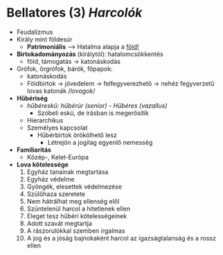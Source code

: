 # **Bellatores (3)** *Harcolók*

- Feudalizmus
- Király mint földesúr
	- **Patrimoniális** --> Hatalma alapja a <u>föld!</u>
- **Birtokadományozás** (királytól): hatalomcsökkentés
	- föld, támogatás -> katonáskodás
- Grófok, őrgrófok, bárók, főpapok:
	- katonáskodás 
	- Földbirtok -> jövedelem -> felfegyverezhető ->  nehéz fegyverzetű lovas katonák /*lovagok*/
- **Hűbériség**
	- *hűbéreskü: hűbérúr (senior) - Hűbéres (vazallus)*
		- Szóbeli eskü, de írásban is megerősítik
	- Hierarchikus
	- Személyes kapcsolat
		- Hűbérbirtok örökölhető lesz
			- Létrejön a jogilag egyenlő nemesség
- **Familiaritás**
	- Közép-, Kelet-Európa
- **Lova kötelessége**
	1. Egyház tanainak megtartása
	2. Egyház védelme
	3. Gyöngék, elesettek védelmezése
	4. Szülőhaza szeretete
	5. Nem hátrálhat meg ellenség elől
	6. Szüntelenül harcol a hitetlenek ellen
	7. Eleget tesz hűbéri kötelességeinek
	8. Adott szavát megtartja
	9. A rászorulókkal szemben irgalmas
	10. A jog és a jóság bajnokaként harcol az igazságtalanság és a rossz ellen